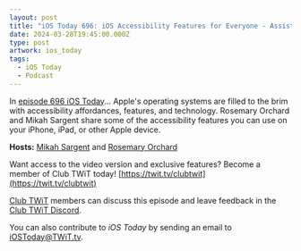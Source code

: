 ```yaml
---
layout: post
title: "iOS Today 696: iOS Accessibility Features for Everyone - AssistiveTouch, Assistive Access, Guided Access, Type to Siri"
date: 2024-03-28T19:45:00.000Z
type: post
artwork: ios_today
tags:
  - iOS Today
  - Podcast
---
```

In [episode 696 iOS Today](https://twit.tv/shows/ios-today/episodes/696)...
Apple's operating systems are filled to the brim with accessibility affordances, features, and technology. Rosemary Orchard and Mikah Sargent share some of the accessibility features you can use on your iPhone, iPad, or other Apple device.

**Hosts:** [Mikah Sargent](https://twit.tv/people/mikah-sargent) and [Rosemary Orchard](https://twit.tv/people/rosemary-orchard)

Want access to the video version and exclusive features? Become a member of Club TWiT today! [https://twit.tv/clubtwit](https://twit.tv/clubtwit)

[Club TWiT](https://twit.tv/clubtwit) members can discuss this episode and leave feedback in the [Club TWiT Discord](https://twit.memberful.com/account/discord/authorize).

You can also contribute to _iOS Today_ by sending an email to [iOSToday@TWiT.tv](mailto:iOSToday@TWiT.tv).
